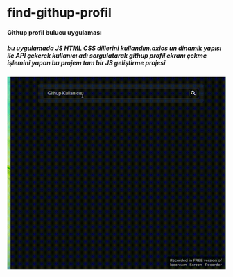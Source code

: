# find-githup-profil
<h4>Githup profil bulucu uygulaması</h4>

<h5>bu uygulamada JS HTML CSS dillerini kullandım.axios un dinamik yapısı ile API çekerek kullanıcı adı sorgulatarak githup profil ekranı çekme işlemini yapan bu projem tam bir JS geliştirme projesi</h5>

![](Video_2023_09_08-1_edit_0.gif)
